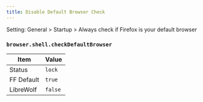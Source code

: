 ```yaml
---
title: Disable Default Browser Check
---
```


Setting: General > Startup > Always check if Firefox is your default browser

### `browser.shell.checkDefaultBrowser`

| Item       | Value |
| ---------- | ----- |
| Status     | `lock` |
| FF Default | `true` |
| LibreWolf  | `false` |
